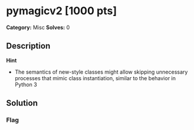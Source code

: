 # pymagicv2 [1000 pts]

**Category:** Misc
**Solves:** 0

## Description
>

**Hint**
* The semantics of new-style classes might allow skipping unnecessary processes that mimic class instantiation, similar to the behavior in Python 3

## Solution

### Flag

